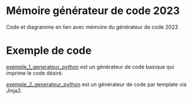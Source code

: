 # Mémoire générateur de code 2023
Code et diagramme en lien avec mémoire du générateur de code 2023

# Exemple de code

[exemple_1_generateur_python](exemple_1_generateur_python) est un générateur de code basique qui imprime le code désiré.

[exemple_2_generateur_python](exemple_2_generateur_python) est un générateur de code par template via Jinja2.
